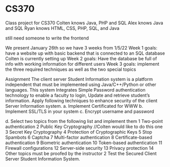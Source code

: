 # CS370
Class project for CS370
Colten knows Java, PHP and SQL
Alex knows Java and SQL
Ryan knows HTML, CSS, PHP, SQL, and Java

still need someone to write the frontend

We present January 26th so we have 3 weeks from 1/5/22
Week 1 goals: have a website up with basic backend that is connected to an SQL database Colten is currently setting up
Week 2 goals: Have the database be full of info with working information for different users
Week 3 goals: implement the three required techniques as well as the two special topics

Assignment
The client server Student Information system is a platform independent that must be 
implemented using Java/C++/Python or other languages. This system Integrates Simple 
Password authentication technology to enable a faculty to login, Update and retrieve student’s 
information.
  Apply following techniques to enhance security of the client Server Information system.
a. Implement Certificated for WWW
b. Implement SSL/TLS in your system
c. Encrypt username and password


d. Select two topics from the following list and implement them 
1 Two-point authentication 
2 Public Key Cryptography  //Colten would like to do this one
3 Secret Key Cryptography 
4 Protection of Cryptographic Keys
5 Stop Spambots
6 Captcha
7 Multi-factor authentication
8 Certificate-based authentication
9 Biometric authentication
10 Token-based authentication
11 Firewall configurations
12 Server-side security 
13 Privacy protection 
14 Other topics must be proofed by the instructor
2    Test the Secured Client Server Student Information System.
